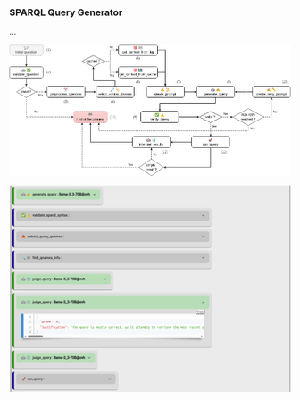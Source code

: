 ### SPARQL Query Generator
...

![Q²Forge - Scenario 5 architecture](/public/images/4-scenario_5_emojies-white.png)

![Q²Forge - SPARQL query generation and execution](/public/images/4-sparql_generation.png)